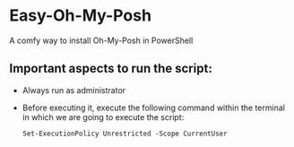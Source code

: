 # Easy-Oh-My-Posh
A comfy way to install Oh-My-Posh in PowerShell

## Important aspects to run the script:

- Always run as administrator

- Before executing it, execute the following command within the terminal in which we are going to execute the script:
  
    `Set-ExecutionPolicy Unrestricted -Scope CurrentUser`
